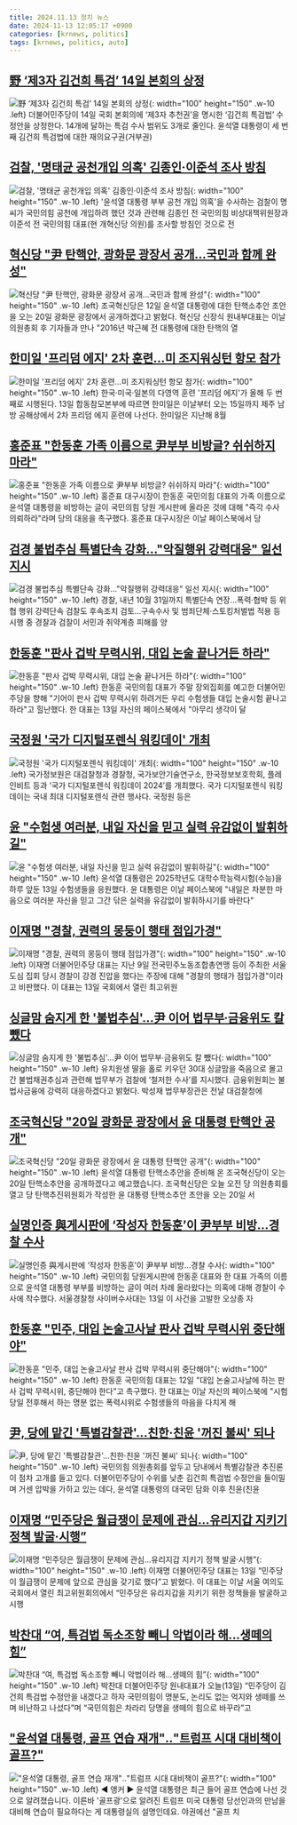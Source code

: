 ```yaml
---
title: 2024.11.13 정치 뉴스
date: 2024-11-13 12:05:17 +0900
categories: [krnews, politics]
tags: [krnews, politics, auto]
---
```

## [野 ‘제3자 김건희 특검’ 14일 본회의 상정](https://n.news.naver.com/mnews/article/016/0002387169)

![野 ‘제3자 김건희 특검’ 14일 본회의 상정](https://mimgnews.pstatic.net/image/origin/016/2024/11/12/2387169.jpg?type=nf220_150){: width="100" height="150" .w-10 .left}
더불어민주당이 14일 국회 본회의에 ‘제3자 추천권’을 명시한 ‘김건희 특검법’ 수정안을 상정한다. 14개에 달하는 특검 수사 범위도 3개로 줄인다. 윤석열 대통령이 세 번째 김건희 특검법에 대한 재의요구권(거부권)

## [검찰, '명태균 공천개입 의혹' 김종인·이준석 조사 방침](https://n.news.naver.com/mnews/article/421/0007903783)

![검찰, '명태균 공천개입 의혹' 김종인·이준석 조사 방침](https://mimgnews.pstatic.net/image/origin/421/2024/11/13/7903783.jpg?type=nf220_150){: width="100" height="150" .w-10 .left}
'윤석열 대통령 부부 공천 개입 의혹'을 수사하는 검찰이 명 씨가 국민의힘 공천에 개입하려 했던 것과 관련해 김종인 전 국민의힘 비상대책위원장과 이준석 전 국민의힘 대표(현 개혁신당 의원)를 조사할 방침인 것으로 전

## [혁신당 "尹 탄핵안, 광화문 광장서 공개…국민과 함께 완성"](https://n.news.naver.com/mnews/article/079/0003957889)

![혁신당 "尹 탄핵안, 광화문 광장서 공개…국민과 함께 완성"](https://mimgnews.pstatic.net/image/origin/079/2024/11/12/3957889.jpg?type=nf220_150){: width="100" height="150" .w-10 .left}
조국혁신당은 12일 윤석열 대통령에 대한 탄핵소추안 초안을 오는 20일 광화문 광장에서 공개하겠다고 밝혔다. 혁신당 신장식 원내부대표는 이날 의원총회 후 기자들과 만나 "2016년 박근혜 전 대통령에 대한 탄핵의 열

## [한미일 '프리덤 에지' 2차 훈련…미 조지워싱턴 항모 참가](https://n.news.naver.com/mnews/article/001/0015041651)

![한미일 '프리덤 에지' 2차 훈련…미 조지워싱턴 항모 참가](https://mimgnews.pstatic.net/image/origin/001/2024/11/13/15041651.jpg?type=nf220_150){: width="100" height="150" .w-10 .left}
한국·미국·일본의 다영역 훈련 '프리덤 에지'가 올해 두 번째로 시행된다. 13일 합동참모본부에 따르면 한미일은 이날부터 오는 15일까지 제주 남방 공해상에서 2차 프리덤 에지 훈련에 나선다. 한미일은 지난해 8월

## [홍준표 "한동훈 가족 이름으로 尹부부 비방글? 쉬쉬하지 마라"](https://n.news.naver.com/mnews/article/088/0000914597)

![홍준표 "한동훈 가족 이름으로 尹부부 비방글? 쉬쉬하지 마라"](https://mimgnews.pstatic.net/image/origin/088/2024/11/12/914597.jpg?type=nf220_150){: width="100" height="150" .w-10 .left}
홍준표 대구시장이 한동훈 국민의힘 대표의 가족 이름으로 윤석열 대통령을 비방하는 글이 국민의힘 당원 게시판에 올라온 것에 대해 "즉각 수사 의뢰하라"라며 당의 대응을 촉구했다. 홍준표 대구시장은 이날 페이스북에서 당

## [검경 불법추심 특별단속 강화…"악질행위 강력대응" 일선 지시](https://n.news.naver.com/mnews/article/001/0015041348)

![검경 불법추심 특별단속 강화…"악질행위 강력대응" 일선 지시](https://mimgnews.pstatic.net/image/origin/001/2024/11/12/15041348.jpg?type=nf220_150){: width="100" height="150" .w-10 .left}
경찰, 내년 10월 31일까지 특별단속 연장…폭력·협박 등 위협 행위 강력단속 검찰도 후속조치 검토…구속수사 및 범죄단체·스토킹처벌법 적용 등 시행 중 경찰과 검찰이 서민과 취약계층 피해를 양

## [한동훈 "판사 겁박 무력시위, 대입 논술 끝나거든 하라"](https://n.news.naver.com/mnews/article/421/0007903413)

![한동훈 "판사 겁박 무력시위, 대입 논술 끝나거든 하라"](https://mimgnews.pstatic.net/image/origin/421/2024/11/13/7903413.jpg?type=nf220_150){: width="100" height="150" .w-10 .left}
한동훈 국민의힘 대표가 주말 장외집회를 예고한 더불어민주당을 향해 "기어이 판사 겁박 무력시위 하려거든 우리 수험생들 대입 논술시험 끝나고 하라"고 힐난했다. 한 대표는 13일 자신의 페이스북에서 "아무리 생각이 달

## [국정원 '국가 디지털포렌식 워킹데이' 개최](https://n.news.naver.com/mnews/article/018/0005884551)

![국정원 '국가 디지털포렌식 워킹데이' 개최](https://mimgnews.pstatic.net/image/origin/018/2024/11/13/5884551.jpg?type=nf220_150){: width="100" height="150" .w-10 .left}
국가정보원은 대검찰청과 경찰청, 국가보안기술연구소, 한국정보보호학회, 플레인비트 등과 ‘국가 디지털포렌식 워킹데이 2024’를 개최했다. 국가 디지털포렌식 워킹데이는 국내 최대 디지털포렌식 관련 행사다. 국정원 등은

## [윤 "수험생 여러분, 내일 자신을 믿고 실력 유감없이 발휘하길"](https://n.news.naver.com/mnews/article/003/0012899876)

![윤 "수험생 여러분, 내일 자신을 믿고 실력 유감없이 발휘하길"](https://mimgnews.pstatic.net/image/origin/003/2024/11/13/12899876.jpg?type=nf220_150){: width="100" height="150" .w-10 .left}
윤석열 대통령은 2025학년도 대학수학능력시험(수능)을 하루 앞둔 13일 수험생들을 응원했다. 윤 대통령은 이날 페이스북에 "내일은 차분한 마음으로 여러분 자신을 믿고 그간 닦은 실력을 유감없이 발휘하시기를 바란다"

## [이재명 "경찰, 권력의 몽둥이 행태 점입가경"](https://n.news.naver.com/mnews/article/654/0000093106)

![이재명 "경찰, 권력의 몽둥이 행태 점입가경"](https://mimgnews.pstatic.net/image/origin/654/2024/11/13/93106.jpg?type=nf220_150){: width="100" height="150" .w-10 .left}
이재명 더불어민주당 대표는 지난 9일 전국민주노동조합총연맹 등이 주최한 서울 도심 집회 당시 경찰이 강경 진압을 했다는 주장에 대해 "경찰의 행태가 점입가경"이라고 비판했다. 이 대표는 13일 국회에서 열린 최고위원

## [싱글맘 숨지게 한 '불법추심'…尹 이어 법무부∙금융위도 칼 뺐다](https://n.news.naver.com/mnews/article/025/0003400184)

![싱글맘 숨지게 한 '불법추심'…尹 이어 법무부∙금융위도 칼 뺐다](https://mimgnews.pstatic.net/image/origin/025/2024/11/13/3400184.jpg?type=nf220_150){: width="100" height="150" .w-10 .left}
유치원생 딸을 홀로 키우던 30대 싱글맘을 죽음으로 몰고 간 불법채권추심과 관련해 법무부가 검찰에 ‘철저한 수사’를 지시했다. 금융위원회는 불법사금융에 강력히 대응하겠다고 밝혔다. 박성재 법무부장관은 전날 대검찰청에

## [조국혁신당 "20일 광화문 광장에서 윤 대통령 탄핵안 공개"](https://n.news.naver.com/mnews/article/214/0001385958)

![조국혁신당 "20일 광화문 광장에서 윤 대통령 탄핵안 공개"](https://mimgnews.pstatic.net/image/origin/214/2024/11/12/1385958.jpg?type=nf220_150){: width="100" height="150" .w-10 .left}
윤석열 대통령 탄핵소추안을 준비해 온 조국혁신당이 오는 20일 탄핵소추안을 공개하겠다고 예고했습니다. 조국혁신당은 오늘 오전 당 의원총회를 열고 당 탄핵추진위원회가 작성한 윤 대통령 탄핵소추안 초안을 오는 20일 서

## [실명인증 與게시판에 ‘작성자 한동훈’이 尹부부 비방…경찰 수사](https://n.news.naver.com/mnews/article/016/0002387664)

![실명인증 與게시판에 ‘작성자 한동훈’이 尹부부 비방…경찰 수사](https://mimgnews.pstatic.net/image/origin/016/2024/11/13/2387664.jpg?type=nf220_150){: width="100" height="150" .w-10 .left}
국민의힘 당원게시판에 한동훈 대표와 한 대표 가족의 이름으로 윤석열 대통령 부부를 비방하는 글이 여러 차례 올라왔다는 의혹에 대해 경찰이 수사에 착수했다. 서울경찰청 사이버수사대는 13일 이 사건을 고발한 오상종 자

## [한동훈 "민주, 대입 논술고사날 판사 겁박 무력시위 중단해야"](https://n.news.naver.com/mnews/article/029/0002915122)

![한동훈 "민주, 대입 논술고사날 판사 겁박 무력시위 중단해야"](https://mimgnews.pstatic.net/image/origin/029/2024/11/12/2915122.jpg?type=nf220_150){: width="100" height="150" .w-10 .left}
한동훈 국민의힘 대표는 12일 "대입 논술고사날에 하는 판사 겁박 무력시위, 중단해야 한다"고 촉구했다. 한 대표는 이날 자신의 페이스북에 "시험 당일 전후해서 하는 명분 없는 폭력시위로 수험생들의 마음을 다치게 해

## [尹, 당에 맡긴 '특별감찰관'…친한·친윤 '꺼진 불씨' 되나](https://n.news.naver.com/mnews/article/421/0007902729)

![尹, 당에 맡긴 '특별감찰관'…친한·친윤 '꺼진 불씨' 되나](https://mimgnews.pstatic.net/image/origin/421/2024/11/12/7902729.jpg?type=nf220_150){: width="100" height="150" .w-10 .left}
국민의힘 의원총회를 앞두고 당내에서 특별감찰관 추진론이 점차 고개를 들고 있다. 더불어민주당이 수위를 낮춘 김건희 특검법 수정안을 들이밀며 거센 압박을 가하고 있는 데다, 윤석열 대통령의 대국민 담화 이후 친윤(친윤

## [이재명 “민주당은 월급쟁이 문제에 관심…유리지갑 지키기 정책 발굴·시행”](https://n.news.naver.com/mnews/article/009/0005395664)

![이재명 “민주당은 월급쟁이 문제에 관심…유리지갑 지키기 정책 발굴·시행”](https://mimgnews.pstatic.net/image/origin/009/2024/11/13/5395664.jpg?type=nf220_150){: width="100" height="150" .w-10 .left}
이재명 더불어민주당 대표는 13일 “민주당이 월급쟁이 문제에 앞으로 관심을 갖기로 했다”고 밝혔다. 이 대표는 이날 서울 여의도 국회에서 열린 최고위원회의에서 “민주당은 유리지갑을 지키기 위한 정책들을 발굴하고 시행

## [박찬대 “여, 특검법 독소조항 빼니 악법이라 해…생떼의 힘”](https://n.news.naver.com/mnews/article/056/0011837009)

![박찬대 “여, 특검법 독소조항 빼니 악법이라 해…생떼의 힘”](https://mimgnews.pstatic.net/image/origin/056/2024/11/13/11837009.jpg?type=nf220_150){: width="100" height="150" .w-10 .left}
박찬대 더불어민주당 원내대표가 오늘(13일) “민주당이 김건희 특검법 수정안을 내겠다고 하자 국민의힘이 명분도, 논리도 없는 억지와 생떼를 쓰며 비난하고 나섰다”며 “국민의힘은 차라리 당명을 생떼의 힘으로 바꾸라”고

## ["윤석열 대통령, 골프 연습 재개"‥"트럼프 시대 대비책이 골프?"](https://n.news.naver.com/mnews/article/214/0001386126)

!["윤석열 대통령, 골프 연습 재개"‥"트럼프 시대 대비책이 골프?"](https://mimgnews.pstatic.net/image/origin/214/2024/11/12/1386126.jpg?type=nf220_150){: width="100" height="150" .w-10 .left}
◀ 앵커 ▶ 윤석열 대통령은 최근 들어 골프 연습에 나선 것으로 알려졌습니다. 이른바 '골프광'으로 알려진 트럼프 미국 대통령 당선인과의 만남을 대비해 연습이 필요하다는 게 대통령실의 설명인데요. 야권에선 "골프 치

